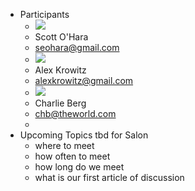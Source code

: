 - Participants
	- ![](https://lh3.googleusercontent.com/contacts/ANvYiodHc202xpBzr-2YNpqJkUJiw5Kg_EpGoV0RUuCG2Bxc6ILysuT-=s48-p)
	- Scott O'Hara
	- seohara@gmail.com
	- ![](https://lh3.googleusercontent.com/contacts/ANvYioc896UpK1gWKEeStpvMz3-DWYehrdDFA3a-rk8qExFLNAjfc54x=s48-p)
	- Alex Krowitz
	- alexkrowitz@gmail.com
	- ![](https://lh3.googleusercontent.com/a-/ACB-R5RyyCT1iYWvMfpl0Gb9p1fhmkNAMzMpBXnnyEjv=s48-p)
	- Charlie Berg
	- chb@theworld.com
	-
- Upcoming Topics tbd for Salon
	- where to meet
	- how often to meet
	- how long do we meet
	- what is our first article of discussion